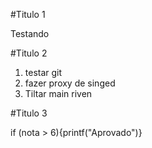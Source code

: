 #Titulo 1

Testando 

#Titulo 2

1. testar git
2. fazer proxy de singed
3. Tiltar main riven

#Titulo 3

if (nota > 6){printf("Aprovado")}
